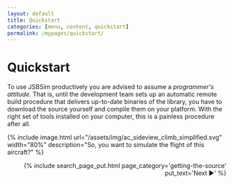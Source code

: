 ```yaml
---
layout: default
title: Quickstart
categories: [menu, content, quickstart]
permalink: /mypages/quickstart/
---
```


# Quickstart

To use JSBSim productively you are advised to assume a *programmer's attitude*. That is, until the development team sets up an automatic remote build procedure that delivers up-to-date binaries of the library, you have to download the source yourself and compile them on your platform. With the right set of tools installed on your computer, this is a painless procedure after all.

{% include image.html
  url="/assets/img/ac_sideview_climb_simplified.svg"
  width="80%"
  description="So, you want to simulate the flight of this aircraft?"
  %}

<p align="right">
{% include search_page_put.html page_category='getting-the-source' put_text='Next ▶' %}</p>

